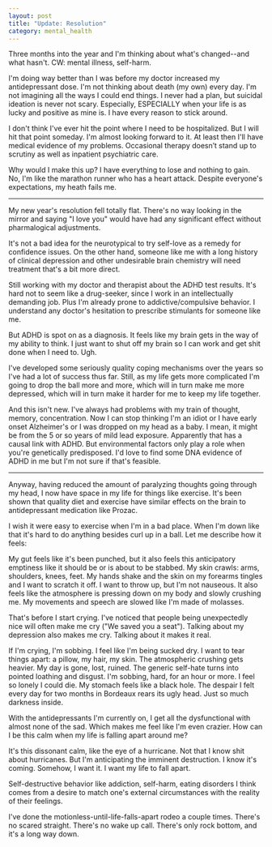 ```yaml
---
layout: post
title: "Update: Resolution"
category: mental_health
---
```


Three months into the year and I'm thinking about what's changed--and what hasn't. CW: mental illness, self-harm.

I'm doing way better than I was before my doctor increased my antidepressant dose. I'm not thinking about death (my own) every day. I'm not imagining all the ways I could end things. I never had a plan, but suicidal ideation is never not scary. Especially, ESPECIALLY when your life is as lucky and positive as mine is. I have every reason to stick around.

I don't think I've ever hit the point where I need to be hospitalized. But I will hit that point someday. I'm almost looking forward to it. At least then I'll have medical evidence of my problems. Occasional therapy doesn’t stand up to scrutiny as well as inpatient psychiatric care.

Why would I make this up? I have everything to lose and nothing to gain. No, I'm like the marathon runner who has a heart attack. Despite everyone's expectations, my heath fails me.

--- 

My new year's resolution fell totally flat. There's no way looking in the mirror and saying "I love you" would have had any significant effect without pharmalogical adjustments. 

It's not a bad idea for the neurotypical to try self-love as a remedy for confidence issues. On the other hand, someone like me with a long history of clinical depression and other undesirable brain chemistry will need treatment that's a bit more direct.

Still working with my doctor and therapist about the ADHD test results. It's hard not to seem like a drug-seeker, since I work in an intellectually demanding job. Plus I'm already prone to addictive/compulsive behavior. I understand any doctor's hesitation to prescribe stimulants for someone like me. 

But ADHD is spot on as a diagnosis. It feels like my brain gets in the way of my ability to think. I just want to shut off my brain so I can work and get shit done when I need to. Ugh.

I've developed some seriously quality coping mechanisms over the years so I've had a lot of success thus far. Still, as my life gets more complicated I'm going to drop the ball more and more, which will in turn make me more depressed, which will in turn make it harder for me to keep my life together. 

And this isn't new. I've always had problems with my train of thought, memory, concentration. Now I can stop thinking I'm an idiot or I have early onset Alzheimer's or I was dropped on my head as a baby. I mean, it might be from the 5 or so years of mild lead exposure. Apparently that has a causal link with ADHD. But environmental factors only play a role when you're genetically predisposed. I'd love to find some DNA evidence of ADHD in me but I'm not sure if that's feasible.

---

Anyway, having reduced the amount of paralyzing thoughts going through my head, I now have space in my life for things like exercise. It's been shown that quality diet and exercise have similar effects on the brain to antidepressant medication like Prozac. 

I wish it were easy to exercise when I'm in a bad place. When I'm down like that it's hard to do anything besides curl up in a ball. Let me describe how it feels:

My gut feels like it's been punched, but it also feels this anticipatory emptiness like it should be or is about to be stabbed. My skin crawls: arms, shoulders, knees, feet. My hands shake and the skin on my forearms tingles and I want to scratch it off. I want to throw up, but I'm not nauseous. It also feels like the atmosphere is pressing down on my body and slowly crushing me. My movements and speech are slowed like I'm made of molasses.

That's before I start crying. I've noticed that people being unexpectedly nice will often make me cry ("We saved you a seat"). Talking about my depression also makes me cry. Talking about it makes it real.

If I'm crying, I'm sobbing. I feel like I'm being sucked dry. I want to tear things apart: a pillow, my hair, my skin. The atmospheric crushing gets heavier. My day is gone, lost, ruined. The generic self-hate turns into pointed loathing and disgust. I'm sobbing, hard, for an hour or more. I feel so lonely I could die. My stomach feels like a black hole. The despair I felt every day for two months in Bordeaux rears its ugly head. Just so much darkness inside.

With the antidepressants I'm currently on, I get all the dysfunctional with almost none of the sad. Which makes me feel like I'm even crazier. How can I be this calm when my life is falling apart around me? 

It's this dissonant calm, like the eye of a hurricane. Not that I know shit about hurricanes. But I'm anticipating the imminent destruction. I know it's coming. Somehow, I want it. I want my life to fall apart.

Self-destructive behavior like addiction, self-harm, eating disorders I think comes from a desire to match one's external circumstances with the reality of their feelings.

I've done the motionless-until-life-falls-apart rodeo a couple times. There's no scared straight. There's no wake up call. There's only rock bottom, and it's a long way down.